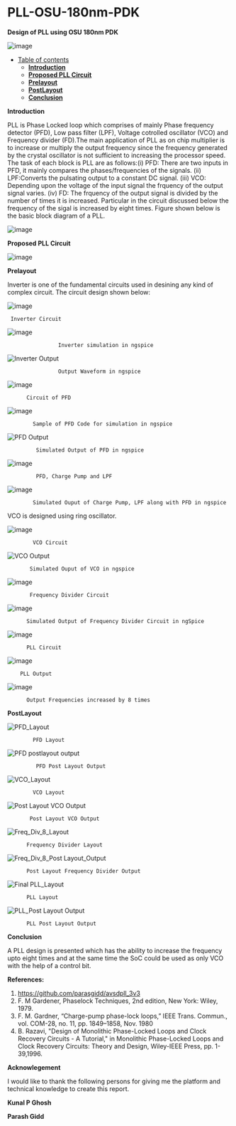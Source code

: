 # PLL-OSU-180nm-PDK
**Design of PLL using OSU 180nm PDK**

![image](https://user-images.githubusercontent.com/92794189/137905301-931cca11-2a86-4da9-9463-8f77f6ea9b0f.png)
* [Table of contents](#gh-md-toc)
   * [**Introduction**](#table-of-contents)
   * [**Proposed PLL Circuit**](#installation)
   * [**Prelayout**](#installation)
   * [**PostLayout**](#usage)
   * [**Conclusion**](#stdin)

**Introduction**

PLL is Phase Locked loop which comprises of mainly Phase frequency detector (PFD), Low pass filter (LPF), Voltage cotrolled oscillator (VCO) and Frequency divider (FD).The main application of PLL as on chip multiplier is to increase or multiply the output frequency since the frequency generated by the crystal oscillator is not sufficient to increasing the processor speed. The task of each block is PLL are as follows:(i) PFD: There are two inputs in PFD, it mainly compares the phases/frequencies of the signals. (ii) LPF:Converts the pulsating output to a constant DC signal. (iii) VCO: Depending upon the voltage of the input signal the frquency of the output signal varies. (iv) FD: The frquency of the output signal is divided by the number of times it is increased. Particular in the circuit discussed below the frequency of the sigal is increased by eight times. Figure shown below is the basic block diagram of a PLL.

![image](https://user-images.githubusercontent.com/92794189/137946255-366f9d4c-726a-465a-bc7c-3cc6dc326aa2.png)
 
 **Proposed PLL Circuit**
 
 ![image](https://user-images.githubusercontent.com/92794189/137950158-e6da70cd-f031-42c5-a071-43d4f97335e2.png)
 
 **Prelayout**
 
 Inverter is one of the fundamental circuits used in desining any kind of complex circuit. The circuit design shown below:
 
 ![image](https://user-images.githubusercontent.com/92794189/137951622-72e18c8c-2536-4677-b391-2830ec0e3c38.png)
  
     Inverter Circuit
 
 ![image](https://user-images.githubusercontent.com/92794189/137951397-10ae7556-8a73-4fb1-8635-1d49e9c19685.png)
 
                    Inverter simulation in ngspice
                    
 ![Inverter Output](https://user-images.githubusercontent.com/92794189/137951684-9311ef22-6218-424e-becb-e7d5d3996943.PNG)
            
                    Output Waveform in ngspice
                    
 ![image](https://user-images.githubusercontent.com/92794189/137953277-3c67786b-4b2d-4bc3-85f9-a5776ede7e85.png)
  
          Circuit of PFD 
 ![image](https://user-images.githubusercontent.com/92794189/137954021-238b4a2b-b0e3-4045-b5a0-ff9b470f510a.png)
 
            Sample of PFD Code for simulation in ngspice
 
 ![PFD Output](https://user-images.githubusercontent.com/92794189/137953438-742ac560-5c75-4758-9a33-650ed16a5562.PNG)

             Simulated Output of PFD in ngspice
             
 ![image](https://user-images.githubusercontent.com/92794189/137956981-218d8436-c07b-4642-b5a3-93c3095d0776.png)

             PFD, Charge Pump and LPF

![image](https://user-images.githubusercontent.com/92794189/137955263-2fb31e60-3da1-4906-9d43-e5fb3ae1ffdf.png)

            Simulated Ouput of Charge Pump, LPF along with PFD in ngspice
            
  VCO is designed using ring oscillator.
  
  ![image](https://user-images.githubusercontent.com/92794189/137957877-de4fd8ea-78db-4a94-96d1-dc22354ab073.png)

            VCO Circuit
            
 ![VCO Output](https://user-images.githubusercontent.com/92794189/137957433-f519a37b-c390-4b16-b531-cd33e6eee050.PNG)
 
           Simulated Ouput of VCO in ngspice
           
 ![image](https://user-images.githubusercontent.com/92794189/137958235-c8737f0f-1d35-431e-9461-ba17ee7237e9.png)
 
           Frequency Divider Circuit
           
 ![image](https://user-images.githubusercontent.com/92794189/137958636-f8d468d6-a2a4-4326-8b79-6e6ba33820fa.png)
 
          Simulated Output of Frequency Divider Circuit in ngSpice
          
 ![image](https://user-images.githubusercontent.com/92794189/137959399-2bfaad45-6846-4e27-ae91-251305432b46.png)
 
          PLL Circuit
          
 ![image](https://user-images.githubusercontent.com/92794189/137959946-29191376-c3f5-4ad4-ac2b-fe832aea3974.png)

        PLL Output
        
  ![image](https://user-images.githubusercontent.com/92794189/137960792-4647d963-cce6-43c6-8c30-56797ff11b3e.png)

          Output Frequencies increased by 8 times
          
 **PostLayout**
 
 ![PFD_Layout](https://user-images.githubusercontent.com/92794189/137959730-e30a0ebc-68e2-400b-a6ce-9e2e322cef39.PNG)
            
            PFD Layout
            
 ![PFD postlayout output](https://user-images.githubusercontent.com/92794189/137960908-19085c0a-fc5f-4057-8f71-f6f6cd4d6ddd.PNG)

             PFD Post Layout Output          

 ![VCO_Layout](https://user-images.githubusercontent.com/92794189/137961071-1484c907-363b-4400-a392-2e93665450d6.PNG)

            VCO Layout
            
 ![Post Layout VCO Output](https://user-images.githubusercontent.com/92794189/137961169-caadb75a-3109-4e1c-8515-e1e6a12297f4.PNG)
           
           Post Layout VCO Output
           
 ![Freq_Div_8_Layout](https://user-images.githubusercontent.com/92794189/137961260-5fa75f89-f210-44a6-8795-56a86a3576fa.PNG)
 
          Frequency Divider Layout
          
 ![Freq_Div_8_Post Layout_Output](https://user-images.githubusercontent.com/92794189/137961332-f42711b9-2025-46af-a0fb-58983ad65e6c.PNG)

          Post Layout Frequency Divider Output

![Final PLL_Layout](https://user-images.githubusercontent.com/92794189/137961415-bd5fc8c9-453d-4bf8-acee-4ca8bd0fc9de.PNG)

          PLL Layout
          
![PLL_Post Layout Output](https://user-images.githubusercontent.com/92794189/137961487-cb46af12-568c-4478-9718-7dc8077bd906.PNG)

          PLL Post Layout Output
          
**Conclusion**

A PLL design is presented which has the ability to increase the frequency upto eight times and at the same time the SoC could be used as only VCO with the help of a control bit.


**References:**

1. https://github.com/parasgidd/avsdpll_3v3
2. F. M Gardener, Phaselock Techniques, 2nd edition, New York: Wiley, 1979.
3. F. M. Gardner, “Charge-pump phase-lock loops,” IEEE Trans. Commun., vol. COM-28, no. 11, pp. 1849–1858, Nov. 1980
4. B. Razavi, "Design of Monolithic Phase-Locked Loops and Clock Recovery Circuits - A Tutorial," in Monolithic Phase-Locked Loops and Clock Recovery Circuits: Theory and Design, Wiley-IEEE Press, pp. 1-39,1996.

**Acknowlegement**

I would like to thank the following persons for giving me the platform and technical knowledge to create this report.

**Kunal P Ghosh**

**Parash Gidd**

            

